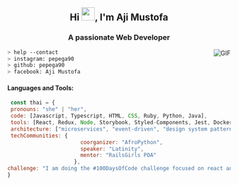 <h2 align="center">Hi <img src="https://raw.githubusercontent.com/iampavangandhi/iampavangandhi/master/gifs/Hi.gif" width="30px">, I'm Aji Mustofa</h2>
<h3 align="center">A passionate Web Developer</h3>

<img align="right" alt="GIF" src="https://media.giphy.com/media/l0EtMsQGaTomxzzIk/giphy.gif" />

````bash
> help --contact
> instagram: pepega90
> github: pepega90
> facebook: Aji Mustofa
````
<h4 align="left">Languages and Tools:</h4>

 ```javascript
  const thai = {
  pronouns: "she" | "her",
  code: [Javascript, Typescript, HTML, CSS, Ruby, Python, Java],
  tools: [React, Redux, Node, Storybook, Styled-Components, Jest, Docker],
  architecture: ["microservices", "event-driven", "design system pattern"],
  techCommunities: {
                        coorganizer: "AfroPython",
                        speaker: "Latinity",
                        mentor: "RailsGirls POA"
                      },
 challenge: "I am doing the #100DaysOfCode challenge focused on react and typescript"
}
```
